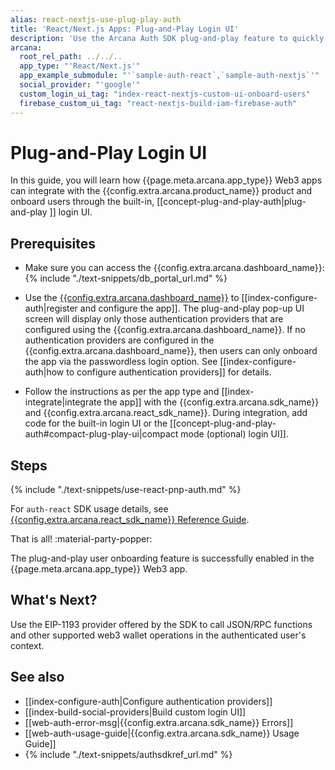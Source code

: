 ```yaml
---
alias: react-nextjs-use-plug-play-auth
title: 'React/Next.js Apps: Plug-and-Play Login UI'
description: 'Use the Arcana Auth SDK plug-and-play feature to quickly add code in the React/Next.js app for onboarding users via the configured options.'
arcana:
  root_rel_path: ../../..
  app_type: "'React/Next.js'"
  app_example_submodule: "'`sample-auth-react`,`sample-auth-nextjs`'"
  social_provider: "'google'"
  custom_login_ui_tag: "index-react-nextjs-custom-ui-onboard-users"
  firebase_custom_ui_tag: "react-nextjs-build-iam-firebase-auth"
---
```


# Plug-and-Play Login UI

In this guide, you will learn how {{page.meta.arcana.app_type}} Web3 apps can integrate with the {{config.extra.arcana.product_name}} product and onboard users through the built-in, [[concept-plug-and-play-auth|plug-and-play ]] login UI. 

## Prerequisites

* Make sure you can access the {{config.extra.arcana.dashboard_name}}: {% include "./text-snippets/db_portal_url.md" %}

* Use the [{{config.extra.arcana.dashboard_name}}]({{page.meta.arcana.root_rel_path}}/concepts/dashboard.md) to [[index-configure-auth|register and configure the app]]. The plug-and-play pop-up UI screen will display only those authentication providers that are configured using the {{config.extra.arcana.dashboard_name}}. If no authentication providers are configured in the {{config.extra.arcana.dashboard_name}}, then users can only onboard the app via the passwordless login option. See [[index-configure-auth|how to configure authentication providers]] for details.
  
* Follow the instructions as per the app type and [[index-integrate|integrate the app]] with the {{config.extra.arcana.sdk_name}} and {{config.extra.arcana.react_sdk_name}}. During integration, add code for the built-in login UI or the [[concept-plug-and-play-auth#compact-plug-play-ui|compact mode (optional) login UI]].

## Steps

{% include "./text-snippets/use-react-pnp-auth.md" %}

For `auth-react` SDK usage details, see [{{config.extra.arcana.react_sdk_name}} Reference Guide](https://dev--auth-react-sdk-ref-guide.netlify.app/).

That is all! :material-party-popper:

The plug-and-play user onboarding feature is successfully enabled in the {{page.meta.arcana.app_type}} Web3 app.

## What's Next?

Use the EIP-1193 provider offered by the SDK to call JSON/RPC functions and other supported web3 wallet operations in the authenticated user's context.

## See also

* [[index-configure-auth|Configure authentication providers]]
* [[index-build-social-providers|Build custom login UI]]
* [[web-auth-error-msg|{{config.extra.arcana.sdk_name}} Errors]]
* [[web-auth-usage-guide|{{config.extra.arcana.sdk_name}} Usage Guide]]
* {% include "./text-snippets/authsdkref_url.md" %}
